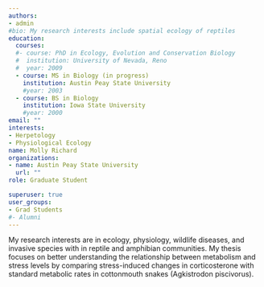 ```yaml
---
authors:
- admin
#bio: My research interests include spatial ecology of reptiles
education:
  courses:
  #- course: PhD in Ecology, Evolution and Conservation Biology
  #  institution: University of Nevada, Reno
  #  year: 2009
  - course: MS in Biology (in progress)
    institution: Austin Peay State University
    #year: 2003
  - course: BS in Biology
    institution: Iowa State University
    #year: 2000
email: ""
interests:
- Herpetology
- Physiological Ecology
name: Molly Richard
organizations:
- name: Austin Peay State University
  url: ""
role: Graduate Student

superuser: true
user_groups:
- Grad Students
#- Alumni
---
```

My research interests are in ecology, physiology, wildlife diseases, and invasive species with in reptile and amphibian communities. My thesis focuses on better understanding the relationship between metabolism and stress levels by comparing stress-induced changes in corticosterone with standard metabolic rates in cottonmouth snakes (Agkistrodon piscivorus). 
